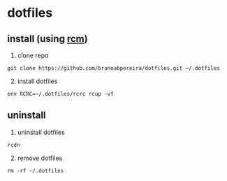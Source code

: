 # dotfiles

## install (using [rcm](https://github.com/thoughtbot/rcm))
1. clone repo
```
git clone https://github.com/brunoabpereira/dotfiles.git ~/.dotfiles
```
2. install dotfiles
```
env RCRC=~/.dotfiles/rcrc rcup -vf
```

## uninstall
1. uninstall dotfiles 
```
rcdn
```
2. remove dotfiles
```
rm -rf ~/.dotfiles
```
